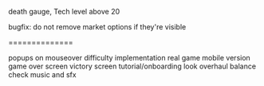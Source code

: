 
death gauge, 
Tech level above 20

bugfix: do not remove market options if they're visible


==============

popups on mouseover
difficulty implementation
real game
mobile version
game over screen
victory screen
tutorial/onboarding
look overhaul
balance check
music and sfx

